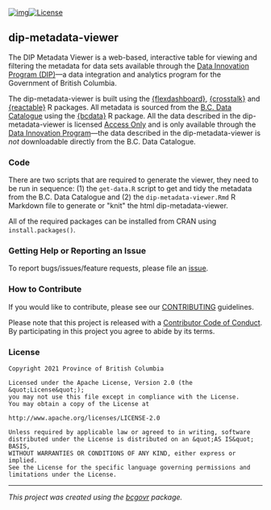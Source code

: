 [![img](https://img.shields.io/badge/Lifecycle-Stable-97ca00)](https://github.com/bcgov/repomountie/blob/master/doc/lifecycle-stable.md)[![License](https://img.shields.io/badge/License-Apache%202.0-blue.svg)](https://opensource.org/licenses/Apache-2.0)


## dip-metadata-viewer

The DIP Metadata Viewer is a web-based, interactive table for viewing and filtering the metadata for data sets available through the [Data Innovation Program (DIP)](https://www2.gov.bc.ca/gov/content/data/about-data-management/data-innovation-program)&mdash;a data integration and analytics program for the Government of British Columbia. 

The dip-metadata-viewer is built using the [{flexdashboard}](https://rmarkdown.rstudio.com/flexdashboard/), [{crosstalk}](https://rstudio.github.io/crosstalk/index.html) and [{reactable}](https://glin.github.io/reactable/) R packages. All metadata is sourced from the [B.C. Data Catalogue](https://catalogue.data.gov.bc.ca/group/data-innovation-program) using the [{bcdata}](https://bcgov.github.io/bcdata/) R package. All the data described in the dip-metadata-viewer is licensed [Access Only](https://www2.gov.bc.ca/gov/content?id=1AAACC9C65754E4D89A118B875E0FBDA) and is only available through the [Data Innovation Program](https://www2.gov.bc.ca/gov/content/data/about-data-management/data-innovation-program)&mdash;the data described in the dip-metadata-viewer is _not_ downloadable directly from the B.C. Data Catalogue.

### Code
There are two scripts that are required to generate the viewer, they need to be run in sequence: (1) the `get-data.R` script to get and tidy the metadata from the B.C. Data Catalogue and (2) the `dip-metadata-viewer.Rmd` R Markdown file to generate or "knit" the html dip-metadata-viewer.

All of the required packages can be installed from CRAN using `install.packages()`.

### Getting Help or Reporting an Issue

To report bugs/issues/feature requests, please file an [issue](https://github.com/bcgov/dip-metadata-viewer/issues/).


### How to Contribute

If you would like to contribute, please see our [CONTRIBUTING](CONTRIBUTING.md) guidelines.

Please note that this project is released with a [Contributor Code of Conduct](CODE_OF_CONDUCT.md). By participating in this project you agree to abide by its terms.

### License

```
Copyright 2021 Province of British Columbia

Licensed under the Apache License, Version 2.0 (the &quot;License&quot;);
you may not use this file except in compliance with the License.
You may obtain a copy of the License at

http://www.apache.org/licenses/LICENSE-2.0

Unless required by applicable law or agreed to in writing, software distributed under the License is distributed on an &quot;AS IS&quot; BASIS,
WITHOUT WARRANTIES OR CONDITIONS OF ANY KIND, either express or implied.
See the License for the specific language governing permissions and limitations under the License.
```
---
*This project was created using the [bcgovr](https://github.com/bcgov/bcgovr) package.* 
